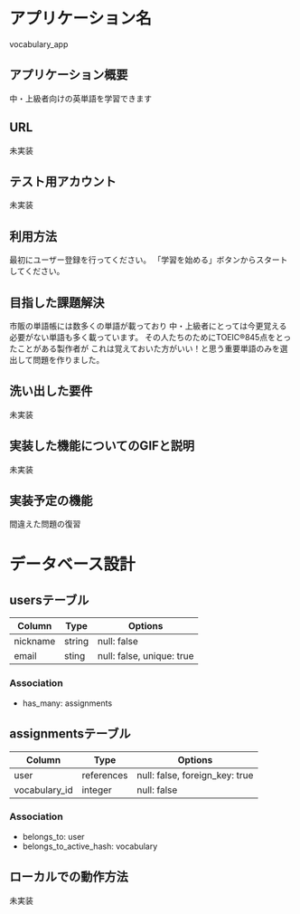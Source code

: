 # アプリケーション名
vocabulary_app

## アプリケーション概要
中・上級者向けの英単語を学習できます

## URL
未実装

## テスト用アカウント
未実装

## 利用方法
最初にユーザー登録を行ってください。
「学習を始める」ボタンからスタートしてください。

## 目指した課題解決
市販の単語帳には数多くの単語が載っており
中・上級者にとっては今更覚える必要がない単語も多く載っています。
その人たちのためにTOEIC®845点をとったことがある製作者が
これは覚えておいた方がいい！と思う重要単語のみを選出して問題を作りました。

## 洗い出した要件
未実装

## 実装した機能についてのGIFと説明
未実装

## 実装予定の機能
間違えた問題の復習

# データベース設計

## usersテーブル
| Column   | Type   | Options                   |
| -------- | ------ | ------------------------- |
| nickname | string | null: false               |
| email    | sting  | null: false, unique: true |

### Association
- has_many: assignments

## assignmentsテーブル
| Column        | Type       | Options                        |
| ------------- | ---------- | ------------------------------ |
| user          | references | null: false, foreign_key: true |
| vocabulary_id | integer    | null: false                    |

### Association
- belongs_to: user
- belongs_to_active_hash: vocabulary

## ローカルでの動作方法
未実装